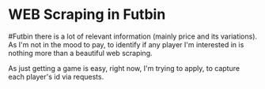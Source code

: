# WEB Scraping in Futbin

#Futbin there is a lot of relevant information (mainly price and its variations).
As I'm not in the mood to pay, to identify if any player I'm interested in is nothing more than a beautiful web scraping.

As just getting a game is easy, right now, I'm trying to apply, to capture each player's id via requests.
